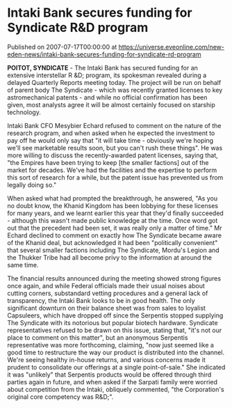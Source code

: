 # Intaki Bank secures funding for Syndicate R&D program
Published on 2007-07-17T00:00:00 at https://universe.eveonline.com/new-eden-news/intaki-bank-secures-funding-for-syndicate-rd-program

**POITOT, SYNDICATE** \- The Intaki Bank has secured funding for an extensive interstellar R &D; program, its spokesman revealed during a delayed Quarterly Reports meeting today. The project will be run on behalf of parent body The Syndicate - which was recently granted licenses to key astromechanical patents - and while no official confirmation has been given, most analysts agree it will be almost certainly focused on starship technology.   
  
Intaki Bank CFO Mesybier Echard refused to comment on the nature of the research program, and when asked when he expected the investment to pay off he would only say that "it will take time - obviously we're hoping we'll see marketable results soon, but you can't rush these things". He was more willing to discuss the recently-awarded patent licenses, saying that, "the Empires have been trying to keep [the smaller factions] out of the market for decades. We've had the facilities and the expertise to perform this sort of research for a while, but the patent issue has prevented us from legally doing so."   
  
When asked what had prompted the breakthrough, he answered, "As you no doubt know, the Khanid Kingdom has been lobbying for these licenses for many years, and we learnt earlier this year that they'd finally succeeded - although this wasn't made public knowledge at the time. Once word got out that the precedent had been set, it was really only a matter of time." Mr Echard declined to comment on exactly how The Syndicate became aware of the Khanid deal, but acknowledged it had been "politically convenient" that several smaller factions including The Syndicate, Mordu's Legion and the Thukker Tribe had all become privy to the information at around the same time.   
  
The financial results announced during the meeting showed strong figures once again, and while Federal officials made their usual noises about cutting corners, substandard vetting procedures and a general lack of transparency, the Intaki Bank looks to be in good health. The only significant downturn on their balance sheet was from sales to loyalist Capsuleers, which have dropped off since the Serpentis stopped supplying The Syndicate with its notorious but popular biotech hardware. Syndicate representatives refused to be drawn on this issue, stating that, "it's not our place to comment on this matter", but an anonymous Serpentis representative was more forthcoming, claiming, "now just seemed like a good time to restructure the way our product is distributed into the channel. We're seeing healthy in-house returns, and various concerns made it prudent to consolidate our offerings at a single point-of-sale." She indicated it was "unlikely" that Serpentis products would be offered through third parties again in future, and when asked if the Sarpati family were worried about competition from the Intaki, obliquely commented, "the Corporation's original core competency was R&D;".

